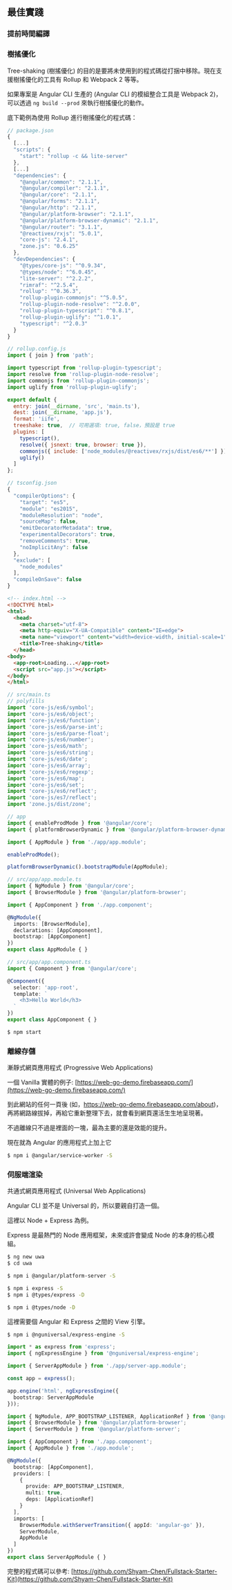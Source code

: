 ## 最佳實踐

### 提前時間編譯

### 樹搖優化

Tree-shaking (樹搖優化) 的目的是要將未使用到的程式碼從打捆中移除。現在支援樹搖優化的工具有 Rollup 和 Webpack 2 等等。

如果專案是 Angular CLI 生產的 (Angular CLI 的模組整合工具是 Webpack 2)，可以透過 `ng build --prod` 來執行樹搖優化的動作。

底下範例為使用 Rollup 進行樹搖優化的程式碼：
```js
// package.json
{
  [...]
  "scripts": {
    "start": "rollup -c && lite-server"
  },
  [...]
  "dependencies": {
    "@angular/common": "2.1.1",
    "@angular/compiler": "2.1.1",
    "@angular/core": "2.1.1",
    "@angular/forms": "2.1.1",
    "@angular/http": "2.1.1",
    "@angular/platform-browser": "2.1.1",
    "@angular/platform-browser-dynamic": "2.1.1",
    "@angular/router": "3.1.1",
    "@reactivex/rxjs": "5.0.1",
    "core-js": "2.4.1",
    "zone.js": "0.6.25"
  },
  "devDependencies": {
    "@types/core-js": "^0.9.34",
    "@types/node": "^6.0.45",
    "lite-server": "^2.2.2",
    "rimraf": "^2.5.4",
    "rollup": "^0.36.3",
    "rollup-plugin-commonjs": "^5.0.5",
    "rollup-plugin-node-resolve": "^2.0.0",
    "rollup-plugin-typescript": "^0.8.1",
    "rollup-plugin-uglify": "^1.0.1",
    "typescript": "^2.0.3"
  }
}

```
```js
// rollup.config.js
import { join } from 'path';

import typescript from 'rollup-plugin-typescript';
import resolve from 'rollup-plugin-node-resolve';
import commonjs from 'rollup-plugin-commonjs';
import uglify from 'rollup-plugin-uglify';

export default {
  entry: join(__dirname, 'src', 'main.ts'),
  dest: join(__dirname, 'app.js'),
  format: 'iife',
  treeshake: true,  // 可用選項: true, false，預設是 true
  plugins: [
    typescript(),
    resolve({ jsnext: true, browser: true }),
    commonjs({ include: ['node_modules/@reactivex/rxjs/dist/es6/**'] }),
    uglify()
  ]
};
```
```js
// tsconfig.json
{
  "compilerOptions": {
    "target": "es5",
    "module": "es2015",
    "moduleResolution": "node",
    "sourceMap": false,
    "emitDecoratorMetadata": true,
    "experimentalDecorators": true,
    "removeComments": true,
    "noImplicitAny": false
  },
  "exclude": [
    "node_modules"
  ],
  "compileOnSave": false
}
```
```html
<!-- index.html -->
<!DOCTYPE html>
<html>
  <head>
    <meta charset="utf-8">
    <meta http-equiv="X-UA-Compatible" content="IE=edge">
    <meta name="viewport" content="width=device-width, initial-scale=1">
    <title>Tree-shaking</title>
  </head>
<body>
  <app-root>Loading...</app-root>
  <script src="app.js"></script>
</body>
</html>
```
```ts
// src/main.ts
// polyfills
import 'core-js/es6/symbol';
import 'core-js/es6/object';
import 'core-js/es6/function';
import 'core-js/es6/parse-int';
import 'core-js/es6/parse-float';
import 'core-js/es6/number';
import 'core-js/es6/math';
import 'core-js/es6/string';
import 'core-js/es6/date';
import 'core-js/es6/array';
import 'core-js/es6/regexp';
import 'core-js/es6/map';
import 'core-js/es6/set';
import 'core-js/es6/reflect';
import 'core-js/es7/reflect';
import 'zone.js/dist/zone';

// app
import { enableProdMode } from '@angular/core';
import { platformBrowserDynamic } from '@angular/platform-browser-dynamic';

import { AppModule } from './app/app.module';

enableProdMode();

platformBrowserDynamic().bootstrapModule(AppModule);
```
```ts
// src/app/app.module.ts
import { NgModule } from '@angular/core';
import { BrowserModule } from '@angular/platform-browser';

import { AppComponent } from './app.component';

@NgModule({
  imports: [BrowserModule],
  declarations: [AppComponent],
  bootstrap: [AppComponent]
})
export class AppModule { }
```
```ts
// src/app/app.component.ts
import { Component } from '@angular/core';

@Component({
  selector: 'app-root',
  template: `
    <h3>Hello World</h3>
  `
})
export class AppComponent { }
```
```bash
$ npm start
```

### 離線存儲

漸靜式網頁應用程式 (Progressive Web Applications)

一個 Vanilla 實體的例子: [https://web-go-demo.firebaseapp.com/](https://web-go-demo.firebaseapp.com/)

到此網站的任何一頁後 (如，https://web-go-demo.firebaseapp.com/about)，再將網路線拔掉，再給它重新整理下去，就會看到網頁還活生生地呈現著。

不過離線只不過是裡面的一塊，最為主要的還是效能的提升。

現在就為 Angular 的應用程式上加上它

```bash
$ npm i @angular/service-worker -S
```

### 伺服端渲染

共通式網頁應用程式 (Universal Web Applications)

Angular CLI 並不是 Universal 的，所以要親自打造一個。

這裡以 Node + Express 為例。

Express 是最熱門的 Node 應用框架，未來或許會變成 Node 的本身的核心模組。

```bash
$ ng new uwa
$ cd uwa
```

```bash
$ npm i @angular/platform-server -S
```

```bash
$ npm i express -S
$ npm i @types/express -D

$ npm i @types/node -D
```

這裡需要個 Angular 和 Express 之間的 View 引擎。

```bash
$ npm i @nguniversal/express-engine -S
```

```ts
import * as express from 'express';
import { ngExpressEngine } from '@nguniversal/express-engine';

import { ServerAppModule } from './app/server-app.module';

const app = express();

app.engine('html', ngExpressEngine({
  bootstrap: ServerAppModule
}));
```

```ts
import { NgModule, APP_BOOTSTRAP_LISTENER, ApplicationRef } from '@angular/core';
import { BrowserModule } from '@angular/platform-browser';
import { ServerModule } from '@angular/platform-server';

import { AppComponent } from './app.component';
import { AppModule } from './app.module';

@NgModule({
  bootstrap: [AppComponent],
  providers: [
    {
      provide: APP_BOOTSTRAP_LISTENER,
      multi: true,
      deps: [ApplicationRef]
    }
  ],
  imports: [
    BrowserModule.withServerTransition({ appId: 'angular-go' }),
    ServerModule,
    AppModule
  ]
})
export class ServerAppModule { }
```

完整的程式碼可以參考: [https://github.com/Shyam-Chen/Fullstack-Starter-Kit](https://github.com/Shyam-Chen/Fullstack-Starter-Kit)
